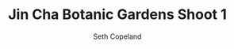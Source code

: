 ---
title: "Jin Cha Botanic Gardens Shoot 1"
layout: "post"
year: "2024"
featured: "/images/photography/people/portraits/jincha/botanicgardens/jincha6.jpg"
rank: 9997
images:
  - "/images/photography/people/portraits/jincha/botanicgardens/jincha5.jpg"
  - "/images/photography/people/portraits/jincha/botanicgardens/jincha4.jpg"
  - "/images/photography/people/portraits/jincha/botanicgardens/jincha7.jpg"
  - "/images/photography/people/portraits/jincha/botanicgardens/jincha2.jpg"
  - "/images/photography/people/portraits/jincha/botanicgardens/jincha3.jpg"
  - "/images/photography/people/portraits/jincha/botanicgardens/jincha8.jpg"
  - "/images/photography/people/portraits/jincha/botanicgardens/jincha9.jpg"
GalleryColumns: 2
darkmode: true

Showtitle: true
Showdescription: true
Showauthor: true
Showyear: true
Showlinks: true

description: |
    I've done so many photoshoots with Jin Cha that I am starting to lose count, he's so reliable as being a practice model while I was adjusting to more portaiture styles. I have taken over a thousand photos of this amazing man. Here's some from a shoot I did with him in the studios at Massey University.

    Other Shoots with Jin Cha:<br>
    [Studio 1](https://seth.nz/photography/people/post/jincha-studio-1/) |
    [Studio 2](https://seth.nz/photography/people/post/jincha-studio-2/) |
    [Studio 3](https://seth.nz/photography/people/post/jincha-studio-3/)  <br>
    [Jin Cha Watefront Shoot](https://seth.nz/photography/people/post/jincha-waterfront) <br>
    [Jin Cha Botanic Gardens Shoot 1](https://seth.nz/photography/people/post/jincha-botanicgardens-1/) |
    [Jin Cha Botanic Gardens Shoot 2](https://seth.nz/photography/people/post/jincha-botanicgardens-2/) 
descriptionLabel: "About"
author: "Seth Copeland"
authorLabel: "Author"
year: "2024"
yearLabel: "Year"
links: |
    [Instagram](https://instagram.com/altfullstop) 
    <br> [YouTube](https://youtube.com/@altfullstop) <br>

    Model: <br>
    [@JinCha](https://instagram.com/jin.cha.tonic) 
linksLabel: "Links"

titleFontSize: "32px"
titleFontWeight: "bold"
descriptionFontSize: "18px"
descriptionFontWeight: "bold"
descriptionLabelFontSize: "16px"
descriptionLabelFontWeight: "600"
authorFontSize: "18px"
authorFontWeight: "bold"
authorLabelFontSize: "16px"
authorLabelFontWeight: "600"
yearFontSize: "18px"
yearFontWeight: "bold"
yearLabelFontSize: "16px"
yearLabelFontWeight: "600"
linksFontSize: "18px"
linksFontWeight: "400"
linksLabelFontSize: "16px"
linksLabelFontWeight: "600"
---
